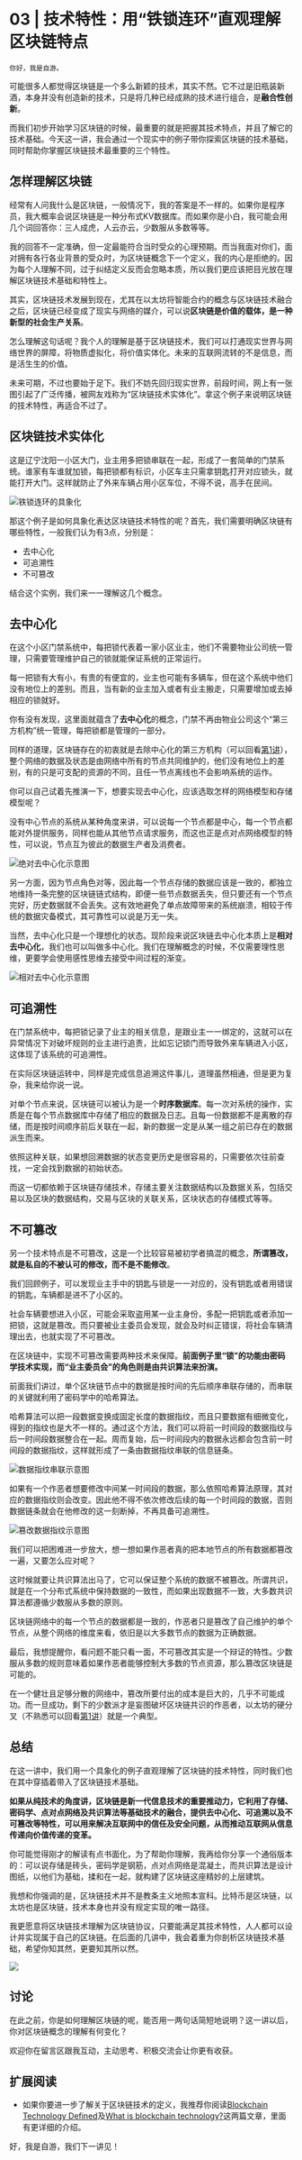 # 03 | 技术特性：用“铁锁连环”直观理解区块链特点

    你好，我是自游。

可能很多人都觉得区块链是一个多么新颖的技术，其实不然。它不过是旧瓶装新酒，本身并没有创造新的技术，只是将几种已经成熟的技术进行组合，是**融合性创新**。

而我们初步开始学习区块链的时候，最重要的就是把握其技术特点，并且了解它的技术基础。今天这一讲，我会通过一个现实中的例子带你探索区块链的技术基础，同时帮助你掌握区块链技术最重要的三个特性。

## 怎样理解区块链

经常有人问我什么是区块链，一般情况下，我的答案是不一样的。如果你是程序员，我大概率会说区块链是一种分布式KV数据库。而如果你是小白，我可能会用几个词回答你：三人成虎，人云亦云，少数服从多数等等。

我的回答不一定准确，但一定最能符合当时受众的心理预期。而当我面对你们，面对拥有各行各业背景的受众时，为区块链概念下一个定义，我的内心是拒绝的。因为每个人理解不同，过于纠结定义反而会忽略本质，所以我们更应该把目光放在理解区块链技术基础和特性上。

其实，区块链技术发展到现在，尤其在以太坊将智能合约的概念与区块链技术融合之后，区块链已经变成了现实与网络的媒介，可以说**区块链是价值的载体，是一种新型的社会生产关系**。

怎么理解这句话呢？我个人的理解是基于区块链技术，我们可以打通现实世界与网络世界的屏障，将物质虚拟化，将价值实体化。未来的互联网流转的不是信息，而是活生生的价值。

未来可期，不过也要始于足下。我们不妨先回归现实世界，前段时间，网上有一张图引起了广泛传播，被网友戏称为“区块链技术实体化”。拿这个例子来说明区块链的技术特性，再适合不过了。

## 区块链技术实体化

这是辽宁沈阳一小区大门，业主用多把锁串联在一起，形成了一套简单的门禁系统。谁家有车谁就加锁，每把锁都有标识，小区车主只需拿钥匙打开对应锁头，就能打开大门。这样就防止了外来车辆占用小区车位，不得不说，高手在民间。

![](https://static001.geekbang.org/resource/image/1b/86/1bc414293efd753cf0552d5517b50186.png?wh=1080x773 "铁锁连环的具象化")

那这个例子是如何具象化表达区块链技术特性的呢？首先，我们需要明确区块链有哪些特性，一般我们认为有3点，分别是：

*   去中心化
*   可追溯性
*   不可篡改

结合这个实例，我们来一一理解这几个概念。

## 去中心化

在这个小区门禁系统中，每把锁代表着一家小区业主，他们不需要物业公司统一管理，只需要管理维护自己的锁就能保证系统的正常运行。

每一把锁有大有小，有贵的有便宜的，业主也可能有多辆车，但在这个系统中他们没有地位上的差别。而且，当有新的业主加入或者有业主搬走，只需要增加或去掉相应的锁就好。

你有没有发现，这里面就蕴含了**去中心化**的概念，门禁不再由物业公司这个“第三方机构”统一管理，每把锁都是管理的一部分。

同样的道理，区块链存在的初衷就是去除中心化的第三方机构（可以回看[第1讲](https://time.geekbang.org/column/article/397650)），整个网络的数据及状态是由网络中所有的节点共同维护的，他们没有地位上的差别，有的只是可支配的资源的不同，且任一节点离线也不会影响系统的运作。

你可以自己试着先推演一下，想要实现去中心化，应该选取怎样的网络模型和存储模型呢？

没有中心节点的系统从某种角度来讲，可以说每一个节点都是中心，每一个节点都能对外提供服务，同样也能从其他节点请求服务，而这也正是点对点网络模型的特性，可以说，节点互为彼此的数据生产者及消费者。

![](https://static001.geekbang.org/resource/image/13/d1/133af3e917f926b269916d98e65d26d1.jpg?wh=2383x1389 "绝对去中心化示意图")

另一方面，因为节点角色对等，因此每一个节点存储的数据应该是一致的，都独立地维持一条完整的区块链链式结构，即便一些节点数据丢失，但只要还有一个节点完好，历史数据就不会丢失。这有效地避免了单点故障带来的系统崩溃，相较于传统的数据灾备模式，其可靠性可以说是万无一失。

当然，去中心化只是一个理想化的状态。现阶段来说区块链去中心化本质上是**相对去中心化**，我们也可以叫做多中心化。我们在理解概念的时候，不仅需要理性思维，更要学会使用感性思维去接受中间过程的渐变。

![](https://static001.geekbang.org/resource/image/78/81/7849b2283c43662f1c5a5858cf65bd81.jpg?wh=2383x1334 "相对去中心化示意图")

## 可追溯性

在门禁系统中，每把锁记录了业主的相关信息，是跟业主一一绑定的，这就可以在异常情况下对破坏规则的业主进行追责，比如忘记锁门而导致外来车辆进入小区，这体现了该系统的可追溯性。

在实际区块链运转中，同样是完成信息追溯这件事儿，道理虽然相通，但是更为复杂，我来给你说一说。

对单个节点来说，区块链可以被认为是一个**时序数据库**。每一次对系统的操作，实质是在每个节点数据库中存储了相应的数据及日志。且每一份数据都不是离散的存储，而是按时间顺序前后关联在一起，新的数据一定是从某一组之前已存在的数据派生而来。

依照这种关联，如果想回溯数据的状态变更历史是很容易的，只需要依次往前查找，一定会找到数据的初始状态。

而这一切都依赖于区块链存储技术，存储主要关注数据结构以及数据关系，包括交易以及区块的数据结构，交易与区块的关联关系，区块状态的存储模式等等。

## 不可篡改

另一个技术特点是不可篡改，这是一个比较容易被初学者搞混的概念，**所谓篡改，就是私自的不被认可的修改，而不是不能修改**。

我们回顾例子，可以发现业主手中的钥匙与锁是一一对应的，没有钥匙或者用错误的钥匙，车辆都是进不了小区的。

社会车辆要想进入小区，可能会采取盗用某一业主身份，多配一把钥匙或者添加一把锁，这就是篡改。而只要被业主委员会发现，就会及时纠正错误，将社会车辆清理出去，也就实现了不可篡改。

在区块链中，实现不可篡改需要两种技术来保障。**前面例子里“锁”的功能由密码学技术实现，而“业主委员会”的角色则是由共识算法来扮演。**

前面我们讲过，单个区块链节点中的数据是按时间的先后顺序串联存储的，而串联的关键就利用了密码学中的哈希算法。

哈希算法可以把一段数据变换成固定长度的数据指纹，而且只要数据有细微变化，得到的指纹也是大不一样的。通过这个方法，我们可以将前一时间段的数据指纹与后一时间段数据整合在一起。周而复始，后一时间段内的数据永远都会包含前一时间段的数据指纹，这样就形成了一条由数据指纹串联的信息链条。

![](https://static001.geekbang.org/resource/image/3c/y8/3cedff21457efa8c7899befd7816cyy8.jpg?wh=2248x577 "数据指纹串联示意图")

如果有一个作恶者想要修改中间某一时间段的数据，那么依照哈希算法原理，其对应的数据指纹则会改变。因此他不得不依次修改后续的每一个时间段的数据，否则数据链条就会在他修改的这一刻断掉，不再具备可追溯性。

![](https://static001.geekbang.org/resource/image/5f/26/5fbfbe964fa4dd0ff1fb9c75aaff4f26.jpg?wh=2248x577 "篡改数据指纹示意图")

我们可以把困难进一步放大，想一想如果作恶者真的把本地节点的所有数据都篡改一遍，又要怎么应对呢？

这时候就要让共识算法出马了，它可以保证整个系统的数据不被篡改。所谓共识，就是在一个分布式系统中保持数据的一致性，而如果出现数据不一致，大多数共识算法都遵循少数服从多数的原则。

区块链网络中的每一个节点的数据都是一致的，作恶者只是篡改了自己维护的单个节点，从整个网络的维度来看，依旧是以大多数节点的数据为正确数据。

最后，我想提醒你，看问题不能只看一面，不可篡改其实是一个辩证的特性。少数服从多数的规则意味着如果作恶者能够控制大多数的节点资源，那么篡改区块链是可能的。

在一个健壮且足够分散的网络中，篡改所要付出的成本是巨大的，几乎不可能成功。而一旦成功，剩下的少数派才是妄图破坏区块链共识的作恶者，以太坊的硬分叉（不熟悉可以回看[第1讲](https://time.geekbang.org/column/article/397650)）就是一个典型。

## 总结

在这一讲中，我们用一个具象化的例子直观理解了区块链的技术特性，同时我们也在其中穿插着带入了区块链技术基础。

**如果从纯技术的角度讲，区块链是新一代信息技术的重要推动力，它利用了存储、密码学、点对点网络及共识算法等基础技术的融合，提供去中心化、可追溯以及不可篡改等特性，可以用来解决互联网中的信任及安全问题，从而推动互联网从信息传递向价值传递的变革。**

你可能觉得刚才的解读有点书面化，为了帮助你理解，我再给你分享一个通俗版本的：可以说存储是砖头，密码学是钢筋，点对点网络是混凝土，而共识算法是设计图纸，以他们为基础，揉和在一起，就构建了区块链这座精妙的上层建筑。

我想和你强调的是，区块链技术并不是教条主义地照本宣科。比特币是区块链，以太坊也是区块链，技术本身也并没有规定实现的唯一路径。

我更愿意将区块链技术理解为区块链协议，只要能满足其技术特性，人人都可以设计并实现属于自己的区块链。在后面的几讲中，我会着重为你剖析区块链技术基础，希望你知其然，更要知其所以然。

![](https://static001.geekbang.org/resource/image/c1/ec/c151d3217faf3330e75d4a0c554467ec.jpg?wh=1500x1798)

## 讨论

在此之前，你是如何理解区块链的呢，能否用一两句话简短地说明？这一讲以后，你对区块链概念的理解有何变化？

欢迎你在留言区跟我互动，主动思考、积极交流会让你更有收获。

## 扩展阅读

*   如果你要进一步了解关于区块链技术的定义，我推荐你阅读[Blockchain Technology Defined](https://builtin.com/blockchain)及[What is blockchain technology?](https://www.ibm.com/topics/what-is-blockchain)这两篇文章，里面有更详细的介绍。

好，我是自游，我们下一讲见！
    